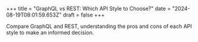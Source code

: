 +++
title = "GraphQL vs REST: Which API Style to Choose?"
date = "2024-08-19T08:01:59.653Z"
draft = false
+++

  Compare GraphQL and REST, understanding the pros and cons of each API style to make an informed decision.
        